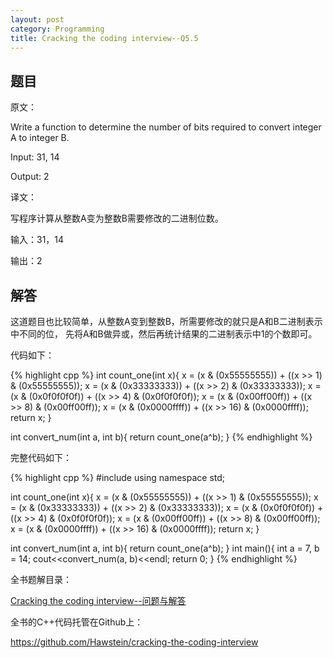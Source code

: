 ```yaml
---
layout: post
category: Programming
title: Cracking the coding interview--Q5.5
---
```


## 题目

原文：

Write a function to determine the number of bits required to convert 
integer A to integer B.

Input: 31, 14

Output: 2

译文：

写程序计算从整数A变为整数B需要修改的二进制位数。

输入：31，14

输出：2

## 解答

这道题目也比较简单，从整数A变到整数B，所需要修改的就只是A和B二进制表示中不同的位，
先将A和B做异或，然后再统计结果的二进制表示中1的个数即可。

代码如下：

{% highlight cpp %}
int count_one(int x){
    x = (x & (0x55555555)) + ((x >> 1) & (0x55555555));
    x = (x & (0x33333333)) + ((x >> 2) & (0x33333333));
    x = (x & (0x0f0f0f0f)) + ((x >> 4) & (0x0f0f0f0f));
    x = (x & (0x00ff00ff)) + ((x >> 8) & (0x00ff00ff));
    x = (x & (0x0000ffff)) + ((x >> 16) & (0x0000ffff));
    return x;
}

int convert_num(int a, int b){
    return count_one(a^b);
}
{% endhighlight %}

完整代码如下：

{% highlight cpp %}
#include <iostream>
using namespace std;

int count_one(int x){
    x = (x & (0x55555555)) + ((x >> 1) & (0x55555555));
    x = (x & (0x33333333)) + ((x >> 2) & (0x33333333));
    x = (x & (0x0f0f0f0f)) + ((x >> 4) & (0x0f0f0f0f));
    x = (x & (0x00ff00ff)) + ((x >> 8) & (0x00ff00ff));
    x = (x & (0x0000ffff)) + ((x >> 16) & (0x0000ffff));
    return x;
}

int convert_num(int a, int b){
    return count_one(a^b);
}
int main(){
    int a = 7, b = 14;
    cout<<convert_num(a, b)<<endl;
    return 0;
}
{% endhighlight %}

全书题解目录：

[Cracking the coding interview--问题与解答](/posts/ctci-solutions-contents.html)

全书的C++代码托管在Github上：

<https://github.com/Hawstein/cracking-the-coding-interview>
